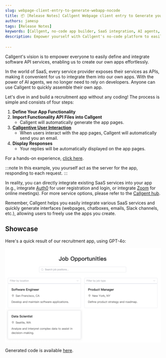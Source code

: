 ```yaml
---
slug: webpage-client-entry-to-generate-webapp-nocode
title: 📦 [Release Notes] Callgent Webpage client entry to Generate your own APPs without coding
authors: jamesp
tags: [Release Notes]
keywords: [Callgent, no-code app builder, SaaS integration, AI agents, generate apps]
description: Empower yourself with Callgent's no-code platform to easily integrate SaaS services and generate your own apps without coding. Build functionalities effortlessly using AI agents and API files.

---
```


Callgent's vision is to empower everyone to easily define and integrate software API services, enabling us to create our own apps effortlessly.

In the world of SaaS, every service provider exposes their services as APIs, making it convenient for us to integrate them into our own apps. With the power of AI agents, we no longer need to rely on developers. Anyone can use Callgent to quickly assemble their own app.

Let's dive in and build a recruitment app without any coding! The process is simple and consists of four steps:

1. **Define Your App Functionality**
2. **Import Functionality API Files into Callgent**
   - Callgent will automatically generate the app pages.
3. **[Callgentive User Interaction](generative-ui-home-cooked-software-development)**
   - When users interact with the app pages, Callgent will automatically send you an email.
4. **Display Responses**
   - Your replies will be automatically displayed on the app pages.

For a hands-on experience, [click here](../docs/quick-start/build-web-app).

:::note
In this example, you yourself act as the server for the app, responding to each request.
:::

In reality, you can directly integrate existing SaaS services into your app (e.g., integrate [Auth0](https://auth0.com/docs/api) for user registration and login, or integrate [Zoom](https://developers.zoom.us/docs/api/) for online meetings). For more service options, please refer to the [Callgent hub](#).

Remember, Callgent helps you easily integrate various SaaS services and quickly generate interfaces (webpages, chatboxes, emails, Slack channels, etc.), allowing users to freely use the apps you create.

## Showcase

Here's a quick result of our recruitment app, using GPT-4o:

![Generated recruitment app](recruitment-app.png)

Generated code is available [here](https://codesandbox.io/p/sandbox/vue3-forked-d897c8).